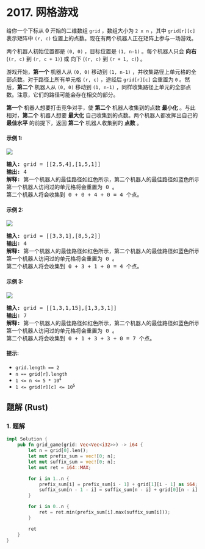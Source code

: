 # 2017. 网格游戏
给你一个下标从 **0** 开始的二维数组 `grid` ，数组大小为 `2 x n` ，其中 `grid[r][c]` 表示矩阵中 `(r, c)` 位置上的点数。现在有两个机器人正在矩阵上参与一场游戏。

两个机器人初始位置都是 `(0, 0)` ，目标位置是 `(1, n-1)` 。每个机器人只会 **向右** (`(r, c)` 到 `(r, c + 1)`) 或 向下 (`(r, c)` 到 `(r + 1, c)`) 。

游戏开始，**第一个** 机器人从 `(0, 0)` 移动到 `(1, n-1)` ，并收集路径上单元格的全部点数。对于路径上所有单元格 `(r, c)` ，途经后 `grid[r][c]` 会重置为 `0` 。然后，**第二个** 机器人从 `(0, 0)` 移动到 `(1, n-1)` ，同样收集路径上单元的全部点数。注意，它们的路径可能会存在相交的部分。

**第一个** 机器人想要打击竞争对手，使 **第二个** 机器人收集到的点数 **最小化** 。与此相对，**第二个** 机器人想要 **最大化** 自己收集到的点数。两个机器人都发挥出自己的 **最佳水平** 的前提下，返回 **第二个** 机器人收集到的 **点数** 。

#### 示例 1:
![](https://assets.leetcode.com/uploads/2021/09/08/a1.png)
<pre>
<strong>输入:</strong> grid = [[2,5,4],[1,5,1]]
<strong>输出:</strong> 4
<strong>解释:</strong> 第一个机器人的最佳路径如红色所示，第二个机器人的最佳路径如蓝色所示。
第一个机器人访问过的单元格将会重置为 0 。
第二个机器人将会收集到 0 + 0 + 4 + 0 = 4 个点。
</pre>

#### 示例 2:
![](https://assets.leetcode.com/uploads/2021/09/08/a2.png)
<pre>
<strong>输入:</strong> grid = [[3,3,1],[8,5,2]]
<strong>输出:</strong> 4
<strong>解释:</strong> 第一个机器人的最佳路径如红色所示，第二个机器人的最佳路径如蓝色所示。
第一个机器人访问过的单元格将会重置为 0 。
第二个机器人将会收集到 0 + 3 + 1 + 0 = 4 个点。
</pre>

#### 示例 3:
![](https://assets.leetcode.com/uploads/2021/09/08/a3.png)
<pre>
<strong>输入:</strong> grid = [[1,3,1,15],[1,3,3,1]]
<strong>输出:</strong> 7
<strong>解释:</strong> 第一个机器人的最佳路径如红色所示，第二个机器人的最佳路径如蓝色所示。
第一个机器人访问过的单元格将会重置为 0 。
第二个机器人将会收集到 0 + 1 + 3 + 3 + 0 = 7 个点。
</pre>

#### 提示:
* `grid.length == 2`
* `n == grid[r].length`
* <code>1 <= n <= 5 * 10<sup>4</sup></code>
* <code>1 <= grid[r][c] <= 10<sup>5</sup></code>

## 题解 (Rust)

### 1. 题解
```Rust
impl Solution {
    pub fn grid_game(grid: Vec<Vec<i32>>) -> i64 {
        let n = grid[0].len();
        let mut prefix_sum = vec![0; n];
        let mut suffix_sum = vec![0; n];
        let mut ret = i64::MAX;

        for i in 1..n {
            prefix_sum[i] = prefix_sum[i - 1] + grid[1][i - 1] as i64;
            suffix_sum[n - 1 - i] = suffix_sum[n - i] + grid[0][n - i] as i64;
        }

        for i in 0..n {
            ret = ret.min(prefix_sum[i].max(suffix_sum[i]));
        }

        ret
    }
}
```
